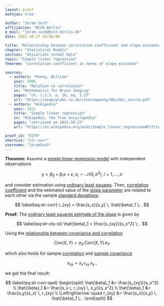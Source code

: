 ```yaml
---
layout: proof
mathjax: true

author: "Joram Soch"
affiliation: "BCCN Berlin"
e_mail: "joram.soch@bccn-berlin.de"
date: 2021-10-27 14:58:00

title: "Relationship between correlation coefficient and slope estimate in simple linear regression"
chapter: "Statistical Models"
section: "Univariate normal data"
topic: "Simple linear regression"
theorem: "Correlation coefficient in terms of slope estimate"

sources:
  - authors: "Penny, William"
    year: 2006
    title: "Relation to correlation"
    in: "Mathematics for Brain Imaging"
    pages: "ch. 1.2.3, p. 18, eq. 1.27"
    url: "https://ueapsylabs.co.uk/sites/wpenny/mbi/mbi_course.pdf"
  - authors: "Wikipedia"
    year: 2021
    title: "Simple linear regression"
    in: "Wikipedia, the free encyclopedia"
    pages: "retrieved on 2021-10-27"
    url: "https://en.wikipedia.org/wiki/Simple_linear_regression#Fitting_the_regression_line"

proof_id: "P279"
shortcut: "slr-corr"
username: "JoramSoch"
---
```



**Theorem:** Assume a [simple linear regression model](/D/slr) with independent observations

$$ \label{eq:slr}
y = \beta_0 + \beta_1 x + \varepsilon, \; \varepsilon_i \sim \mathcal{N}(0, \sigma^2), \; i = 1,\ldots,n
$$

and consider estimation using [ordinary least squares](/P/slr-ols). Then, [correlation coefficient](/D/corr) and the estimated value of the [slope parameter](/D/slr) are related to each other via the sample [standard deviations](/D/std):

$$ \label{eq:slr-corr}
r_{xy} = \frac{s_x}{s_y} \, \hat{\beta}_1 \; .
$$


**Proof:** The [ordinary least squares estimate of the slope](/P/slr-ols) is given by

$$ \label{eq:slr-ols-sl}
\hat{\beta}_1 = \frac{s_{xy}}{s_x^2} \; .
$$

Using the [relationship between covariance and correlation](/D/cov-corr)

$$ \label{eq:cov-corr}
\mathrm{Cov}(X,Y) = \sigma_X \, \mathrm{Corr}(X,Y) \, \sigma_Y
$$

which also holds for sample [correlation](/D/corr) and [sample covariance](/D/cov-samp)

$$ \label{eq:cov-corr-samp}
s_{xy} = s_x \, r_{xy} \, s_y \; ,
$$

we get the final result:

$$ \label{eq:slr-corr-qed}
\begin{split}
\hat{\beta}_1 &= \frac{s_{xy}}{s_x^2} \\
\hat{\beta}_1 &= \frac{s_x \, r_{xy} \, s_y}{s_x^2} \\
\hat{\beta}_1 &= \frac{s_y}{s_x} \, r_{xy} \\
\Leftrightarrow \quad r_{xy} &= \frac{s_x}{s_y} \, \hat{\beta}_1 \; .
\end{split}
$$